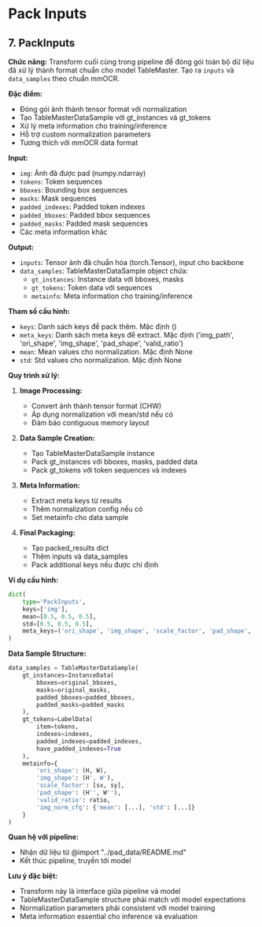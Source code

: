 # Pack Inputs

## 7. PackInputs

**Chức năng:** Transform cuối cùng trong pipeline để đóng gói toàn bộ dữ liệu đã xử lý thành format chuẩn cho model TableMaster. Tạo ra `inputs` và `data_samples` theo chuẩn mmOCR.

**Đặc điểm:**
- Đóng gói ảnh thành tensor format với normalization
- Tạo TableMasterDataSample với gt_instances và gt_tokens
- Xử lý meta information cho training/inference
- Hỗ trợ custom normalization parameters
- Tương thích với mmOCR data format

**Input:**
- `img`: Ảnh đã được pad (numpy.ndarray)
- `tokens`: Token sequences
- `bboxes`: Bounding box sequences
- `masks`: Mask sequences
- `padded_indexes`: Padded token indexes
- `padded_bboxes`: Padded bbox sequences
- `padded_masks`: Padded mask sequences
- Các meta information khác

**Output:**
- `inputs`: Tensor ảnh đã chuẩn hóa (torch.Tensor), input cho backbone
- `data_samples`: TableMasterDataSample object chứa:
  - `gt_instances`: Instance data với bboxes, masks
  - `gt_tokens`: Token data với sequences
  - `metainfo`: Meta information cho training/inference

**Tham số cấu hình:**
- `keys`: Danh sách keys để pack thêm. Mặc định ()
- `meta_keys`: Danh sách meta keys để extract. Mặc định ('img_path', 'ori_shape', 'img_shape', 'pad_shape', 'valid_ratio')
- `mean`: Mean values cho normalization. Mặc định None
- `std`: Std values cho normalization. Mặc định None

**Quy trình xử lý:**

1. **Image Processing:**
   - Convert ảnh thành tensor format (CHW)
   - Áp dụng normalization với mean/std nếu có
   - Đảm bảo contiguous memory layout

2. **Data Sample Creation:**
   - Tạo TableMasterDataSample instance
   - Pack gt_instances với bboxes, masks, padded data
   - Pack gt_tokens với token sequences và indexes

3. **Meta Information:**
   - Extract meta keys từ results
   - Thêm normalization config nếu có
   - Set metainfo cho data sample

4. **Final Packaging:**
   - Tạo packed_results dict
   - Thêm inputs và data_samples
   - Pack additional keys nếu được chỉ định

**Ví dụ cấu hình:**
```python
dict(
    type='PackInputs',
    keys=['img'],
    mean=[0.5, 0.5, 0.5],
    std=[0.5, 0.5, 0.5],
    meta_keys=('ori_shape', 'img_shape', 'scale_factor', 'pad_shape', 'valid_ratio')
)
```

**Data Sample Structure:**
```python
data_samples = TableMasterDataSample(
    gt_instances=InstanceData(
        bboxes=original_bboxes,
        masks=original_masks,
        padded_bboxes=padded_bboxes,
        padded_masks=padded_masks
    ),
    gt_tokens=LabelData(
        item=tokens,
        indexes=indexes,
        padded_indexes=padded_indexes,
        have_padded_indexes=True
    ),
    metainfo={
        'ori_shape': (H, W),
        'img_shape': (H', W'),
        'scale_factor': [sx, sy],
        'pad_shape': (H'', W''),
        'valid_ratio': ratio,
        'img_norm_cfg': {'mean': [...], 'std': [...]}
    }
)
```

**Quan hệ với pipeline:**
- Nhận dữ liệu từ @import "../pad_data/README.md"
- Kết thúc pipeline, truyền tới model

**Lưu ý đặc biệt:**
- Transform này là interface giữa pipeline và model
- TableMasterDataSample structure phải match với model expectations
- Normalization parameters phải consistent với model training
- Meta information essential cho inference và evaluation
